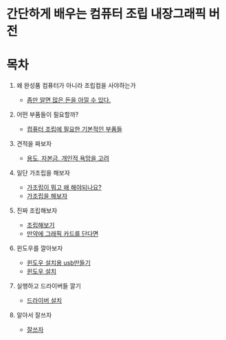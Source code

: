 간단하게 배우는 컴퓨터 조립 내장그래픽 버전
=======================
# 목차

1. 왜 완성품 컴퓨터가 아니라 조립컴을 사야하는가
   * [좀만 알면 많은 돈을 아낄 수 있다.](lecture/lecture1.md)

2. 어떤 부품들이 필요할까?
   * [컴퓨터 조립에 필요한 기본적인 부품들](lecture/lecture2.md)
   
3. 견적을 짜보자
   * [용도, 자본금, 개인적 욕망을 고려](lecture/lecture3.md)
   
4. 일단 가조립을 해보자 
   * [가조립이 뭐고 왜 해야되나요?](lecture/lecture4-1.md) 
   * [가조립을 해보자](lecture/lecture4-2.md) 
   
5. 진짜 조립해보자
   * [조립해보기](lecture/lecture5.md)  
   * [만약에 그래픽 카드를 단다면](lecture/lecture5-G.md)    
   
6. 윈도우를 깔아보자
   * [윈도우 설치용 usb만들기](lecture/lecture6.md)  
   * [윈도우 설치](lecture/lecture6-1.md)  
  
7. 실행하고 드라이버들 깔기
   * [드라이버 설치](lecture/lecture7.md)
  
8. 알아서 잘쓰자 
   * [잘쓰자](lecture/lecture8.md)    
